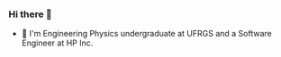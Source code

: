 ### Hi there 👋

- 🔭 I'm Engineering Physics undergraduate at UFRGS and a Software Engineer at HP Inc. 
